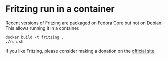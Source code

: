 Fritzing run in a container
===========================

Recent versions of Fritzing are packaged on Fedora Core but not on Debian.
This allows running it in a container.

```
docker build -t fritzing .
./run.sh
```

If you like Fritzing, please consider making a donation on the [official site](https://fritzing.org/).
